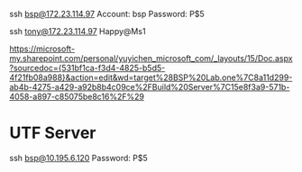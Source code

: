 ssh bsp@172.23.114.97 
Account: bsp 
Password: P$5

ssh tony@172.23.114.97 
Happy@Ms1

https://microsoft-my.sharepoint.com/personal/yuyichen_microsoft_com/_layouts/15/Doc.aspx?sourcedoc={531bf1ca-f3d4-4825-b5d5-4f21fb08a988}&action=edit&wd=target%28BSP%20Lab.one%7C8a11d299-ab4b-4275-a429-a92b8b4c09ce%2FBuild%20Server%7C15e8f3a9-571b-4058-a897-c85075be8c16%2F%29

# UTF Server
ssh bsp@10.195.6.120 
Password: P$5 

